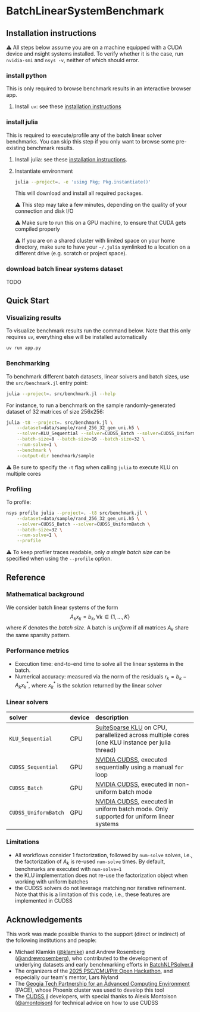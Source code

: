 # BatchLinearSystemBenchmark

## Installation instructions

⚠️ All steps below assume you are on a machine equipped with a CUDA device and nsight systems installed.
    To verify whether it is the case, run `nvidia-smi` and `nsys -v`, neither of which should error.

### install python

This is only required to browse benchmark results in an interactive browser app.

1. Install `uv`: see these [installation instructions](https://docs.astral.sh/uv/getting-started/installation/)
    

### install julia

This is required to execute/profile any of the batch linear solver benchmarks.
You can skip this step if you only want to browse some pre-existing benchmark results.

1. Install julia: see these [installation instructions](https://julialang.org/install/).
1. Instantiate environment
    ```bash
    julia --project=. -e 'using Pkg; Pkg.instantiate()'
    ```
    This will download and install all required packages.
    
    
    ⚠️ This step may take a few minutes, depending on the quality of your connection and disk I/O

    ⚠️ Make sure to run this on a GPU machine, to ensure that CUDA gets compiled properly

    ⚠️ If you are on a shared cluster with limited space on your home directory, make sure to have your `~/.julia` symlinked to a location on a different drive (e.g. scratch or project space).

### download batch linear systems dataset

TODO


## Quick Start

### Visualizing results

To visualize benchmark results run the command below.
Note that this only requires `uv`, everything else will be installed automatically
```bash
uv run app.py
```

### Benchmarking

To benchmark different batch datasets, linear solvers and batch sizes, use the `src/benchmark.jl` entry point:
```bash
julia --project=. src/benchmark.jl --help
```

For instance, to run a benchmark on the sample randomly-generated dataset of 32 matrices of size 256x256:
```bash
julia -t8 --project=. src/benchmark.jl \
    --dataset=data/sample/rand_256_32_gen_uni.h5 \
    --solver=KLU_Sequential --solver=CUDSS_Batch --solver=CUDSS_UniformBatch \
    --batch-size=8 --batch-size=16 --batch-size=32 \
    --num-solve=1 \
    --benchmark \
    --output-dir benchmark/sample
```

⚠️ Be sure to specify the `-t` flag when calling `julia` to execute KLU on multiple cores

### Profiling

To profile:
```bash
nsys profile julia --project=. -t8 src/benchmark.jl \
    --dataset=data/sample/rand_256_32_gen_uni.h5 \
    --solver=CUDSS_Batch --solver=CUDSS_UniformBatch \
    --batch-size=32 \
    --num-solve=1 \
    --profile
```

⚠️ To keep profiler traces readable, only _a single batch size_ can be specified when using the `--profile` option.


## Reference

### Mathematical background

We consider batch linear systems of the form
$$
    A_{k} x_{k} = b_{k}, \forall k \in \{1, ..., K\}
$$
where $K$ denotes the _batch size_.
A batch is _uniform_ if all matrices $A_{k}$ share the same sparsity pattern.

### Performance metrics

* Execution time: end-to-end time to solve all the linear systems in the batch.
* Numerical accuracy: measured via the norm of the residuals $r_{k} = b_{k} - A_{k} x_{k}^*$,
    where $x_{k}^{*}$ is the solution returned by the linear solver

### Linear solvers

| solver | device | description |
|:-------|:-------|:------------|
| `KLU_Sequential` | CPU | [SuiteSparse KLU](https://github.com/DrTimothyAldenDavis/SuiteSparse) on CPU, parallelized across multiple cores (one KLU instance per julia thread)
| `CUDSS_Sequential` | GPU | [NVIDIA CUDSS](https://developer.nvidia.com/cudss), executed sequentially using a manual `for` loop
| `CUDSS_Batch` | GPU | [NVIDIA CUDSS](https://developer.nvidia.com/cudss), executed in non-uniform batch mode
| `CUDSS_UniformBatch` | GPU | [NVIDIA CUDSS](https://developer.nvidia.com/cudss), executed in uniform batch mode. Only supported for uniform linear systems

### Limitations

* All workflows consider 1 factorization, followed by `num-solve` solves, i.e., the factorization of $A_{k}$ is re-used `num-solve` times.
    By default, benchmarks are executed with `num-solve=1`
* the KLU implementation does not re-use the factorization object when working with uniform batches
* the CUDSS solvers do not leverage matching nor iterative refinement.
    Note that this is a limitation of this code, i.e., these features are implemented in CUDSS

## Acknowledgements

This work was made possible thanks to the support (direct or indirect) of the following institutions and people:
* Michael Klamkin ([@klamike](https://github.com/klamike)) and Andrew Rosemberg ([@andrewrosemberg](https://github.com/andrewrosemberg)),
    who contributed to the development of underlying datasets and early benchmarking efforts in [BatchNLPSolver.jl](https://github.com/LearningToOptimize/BatchNLPSolver.jl)
* The organizers of the [2025 PSC/CMU/Pitt Open Hackathon](https://www.openhackathons.org/s/siteevent/a0CUP00000rxGGo2AM/se000359),
    and especially our team's mentor, Lars Nyland
* The [Geogia Tech Partnership for an Advanced Computing Environment](https://pace.gatech.edu/) (PACE),
    whose Phoenix cluster was used to develop this tool
* The [CUDSS.jl](https://github.com/exanauts/CUDSS.jl) developers, with special thanks to Alexis Montoison ([@amontoison](https://github.com/amontoison)) for technical advice on how to use CUDSS